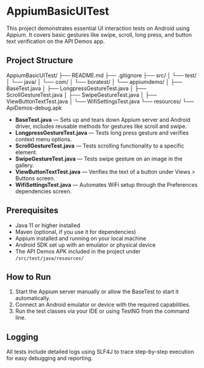 # AppiumBasicUITest

This project demonstrates essential UI interaction tests on Android using Appium. It covers basic gestures like swipe, scroll, long press, and button text verification on the API Demos app.

## Project Structure
AppiumBasicUITest/
├── README.md
├── .gitignore
├── src/
│   └── test/
│       └── java/
│           └── com/
│               └── boratest/
│                   └── appiumdemo/
│                       ├── BaseTest.java
│                       ├── LongpressGestureTest.java
│                       ├── ScrollGestureTest.java
│                       ├── SwipeGestureTest.java
│                       ├── ViewButtonTextTest.java
│                       └── WifiSettingsTest.java
└── resources/
    └── ApiDemos-debug.apk

- **BaseTest.java** — Sets up and tears down Appium server and Android driver, includes reusable methods for gestures like scroll and swipe.
- **LongpressGestureTest.java** — Tests long press gesture and verifies context menu options.
- **ScrollGestureTest.java** — Tests scrolling functionality to a specific element.
- **SwipeGestureTest.java** — Tests swipe gesture on an image in the gallery.
- **ViewButtonTextTest.java** — Verifies the text of a button under Views > Buttons screen.
- **WifiSettingsTest.java** — Automates WiFi setup through the Preferences dependencies screen.

## Prerequisites
- Java 11 or higher installed
- Maven (optional, if you use it for dependencies)
- Appium installed and running on your local machine
- Android SDK set up with an emulator or physical device
- The API Demos APK included in the project under `/src/test/java/resources/`

## How to Run
1. Start the Appium server manually or allow the BaseTest to start it automatically.
2. Connect an Android emulator or device with the required capabilities.
3. Run the test classes via your IDE or using TestNG from the command line.

## Logging
All tests include detailed logs using SLF4J to trace step-by-step execution for easy debugging and reporting.

